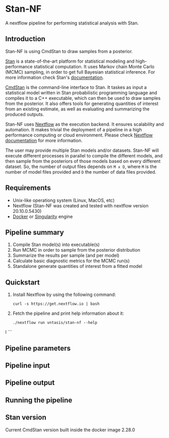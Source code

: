 # Stan-NF

A nextflow pipeline for performing statistical analysis with Stan. 

## Introduction

Stan-NF is using CmdStan to draw samples from a posterior.

[Stan](https://mc-stan.org/) is a state-of-the-art platform for statistical modeling and high-performance statistical computation. It uses Markov chain Monte Carlo (MCMC) sampling, in order to get full Bayesian statistical inference. For more information check Stan's [documentation](https://mc-stan.org/user/documentation/).

[CmdStan](https://mc-stan.org/users/interfaces/cmdstan) is the command-line interface to Stan. It taskes as input a statistical model written in Stan probabilistic programming language and compiles it to a C++ executable, which can then be used to draw samples from the posterior. It also offers tools for generating quantities of interest from an existing estimate, as well as evaluating and summarizing the produced outputs.

Stan-NF uses [Nextflow](http://www.nextflow.io) as the execution backend. It ensures scalability and automation. It makes trivial the deployment of a pipeline in a high performance computing or cloud environment. Please check [Nextflow documentation](http://www.nextflow.io/docs/latest/index.html) for more information. 

The user may provide multiple Stan models and/or datasets. Stan-NF will execute different processes in parallel to compile the different models, and then sample from the posteriors of those models based on every different dataset. So, the number of output files depends on `M x D`, where `M` is the number of model files provided and `D` the number of data files provided.


## Requirements

- Unix-like operationg system (Linux, MacOS, etc)
- Nextflow (Stan-NF was created and tested with nextflow version 20.10.0.5430)
- [Docker](https://www.docker.com/) or [Singularity](http://singularity.lbl.gov) engine

## Pipeline summary

1. Compile Stan model(s) into executable(s)
2. Run MCMC in order to sample from the posterior distribution
3. Summarize the results per sample (and per model)
4. Calculate basic diagnostic metrics for the MCMC run(s)
5. Standalone generate quantities of interest from a fitted model

## Quickstart

1. Install Nextflow by using the following command:

    ```
    curl -s https://get.nextflow.io | bash
    ```

2. Fetch the pipeline and print help information about it:

    ```
    ./nextflow run vntasis/stan-nf --help
 l   ```
## Pipeline parameters
## Pipeline input
## Pipeline output
## Running the pipeline

## Stan version

Current CmdStan version built inside the docker image 2.28.0
